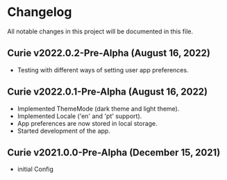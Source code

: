 # Changelog

All notable changes in this project will be documented in this file.

## Curie v2022.0.2-Pre-Alpha (August 16, 2022)

- Testing with different ways of setting user app preferences.

## Curie v2022.0.1-Pre-Alpha (August 16, 2022)

- Implemented ThemeMode (dark theme and light theme).
- Implemented Locale ('en' and 'pt' support).
- App preferences are now stored in local storage.
- Started development of the app.

## Curie v2021.0.0-Pre-Alpha (December 15, 2021)

- initial Config
